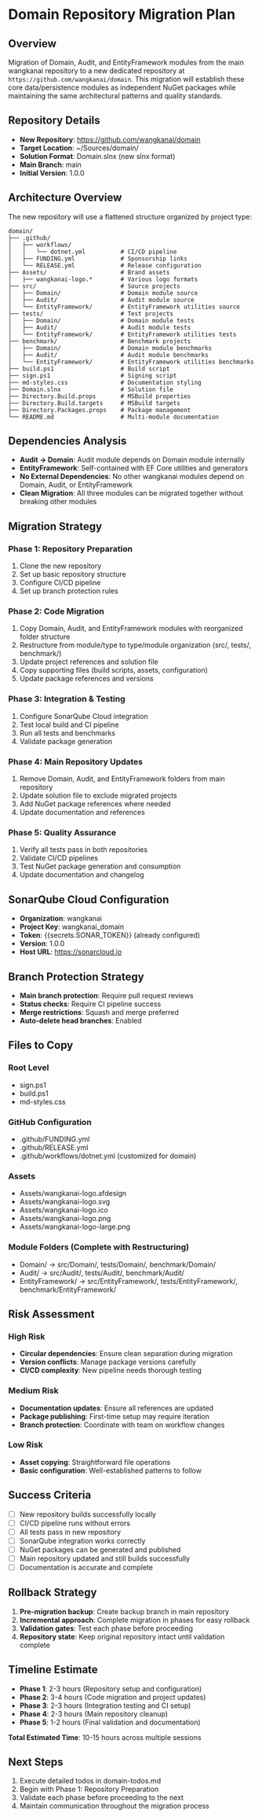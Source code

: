 # Domain Repository Migration Plan

## Overview

Migration of Domain, Audit, and EntityFramework modules from the main wangkanai repository to a new dedicated repository at `https://github.com/wangkanai/domain`. This migration will establish these
core data/persistence modules as independent NuGet packages while maintaining the same architectural patterns and quality standards.

## Repository Details

- **New Repository**: https://github.com/wangkanai/domain
- **Target Location**: ~/Sources/domain/
- **Solution Format**: Domain.slnx (new slnx format)
- **Main Branch**: main
- **Initial Version**: 1.0.0

## Architecture Overview

The new repository will use a flattened structure organized by project type:

```
domain/
├── .github/
│   ├── workflows/
│   │   └── dotnet.yml          # CI/CD pipeline
│   ├── FUNDING.yml             # Sponsorship links
│   └── RELEASE.yml             # Release configuration
├── Assets/                     # Brand assets
│   ├── wangkanai-logo.*        # Various logo formats
├── src/                        # Source projects
│   ├── Domain/                 # Domain module source
│   ├── Audit/                  # Audit module source
│   └── EntityFramework/        # EntityFramework utilities source
├── tests/                      # Test projects
│   ├── Domain/                 # Domain module tests
│   ├── Audit/                  # Audit module tests
│   └── EntityFramework/        # EntityFramework utilities tests
├── benchmark/                  # Benchmark projects
│   ├── Domain/                 # Domain module benchmarks
│   ├── Audit/                  # Audit module benchmarks
│   └── EntityFramework/        # EntityFramework utilities benchmarks
├── build.ps1                   # Build script
├── sign.ps1                    # Signing script
├── md-styles.css               # Documentation styling
├── Domain.slnx                 # Solution file
├── Directory.Build.props       # MSBuild properties
├── Directory.Build.targets     # MSBuild targets
├── Directory.Packages.props    # Package management
└── README.md                   # Multi-module documentation
```

## Dependencies Analysis

- **Audit → Domain**: Audit module depends on Domain module internally
- **EntityFramework**: Self-contained with EF Core utilities and generators
- **No External Dependencies**: No other wangkanai modules depend on Domain, Audit, or EntityFramework
- **Clean Migration**: All three modules can be migrated together without breaking other modules

## Migration Strategy

### Phase 1: Repository Preparation

1. Clone the new repository
2. Set up basic repository structure
3. Configure CI/CD pipeline
4. Set up branch protection rules

### Phase 2: Code Migration

1. Copy Domain, Audit, and EntityFramework modules with reorganized folder structure
2. Restructure from module/type to type/module organization (src/, tests/, benchmark/)
3. Update project references and solution file
4. Copy supporting files (build scripts, assets, configuration)
5. Update package references and versions

### Phase 3: Integration & Testing

1. Configure SonarQube Cloud integration
2. Test local build and CI pipeline
3. Run all tests and benchmarks
4. Validate package generation

### Phase 4: Main Repository Updates

1. Remove Domain, Audit, and EntityFramework folders from main repository
2. Update solution file to exclude migrated projects
3. Add NuGet package references where needed
4. Update documentation and references

### Phase 5: Quality Assurance

1. Verify all tests pass in both repositories
2. Validate CI/CD pipelines
3. Test NuGet package generation and consumption
4. Update documentation and changelog

## SonarQube Cloud Configuration

- **Organization**: wangkanai
- **Project Key**: wangkanai_domain
- **Token**: {{secrets.SONAR_TOKEN}} (already configured)
- **Version**: 1.0.0
- **Host URL**: https://sonarcloud.io

## Branch Protection Strategy

- **Main branch protection**: Require pull request reviews
- **Status checks**: Require CI pipeline success
- **Merge restrictions**: Squash and merge preferred
- **Auto-delete head branches**: Enabled

## Files to Copy

### Root Level

- sign.ps1
- build.ps1
- md-styles.css

### GitHub Configuration

- .github/FUNDING.yml
- .github/RELEASE.yml
- .github/workflows/dotnet.yml (customized for domain)

### Assets

- Assets/wangkanai-logo.afdesign
- Assets/wangkanai-logo.svg
- Assets/wangkanai-logo.ico
- Assets/wangkanai-logo.png
- Assets/wangkanai-logo-large.png

### Module Folders (Complete with Restructuring)

- Domain/ → src/Domain/, tests/Domain/, benchmark/Domain/
- Audit/ → src/Audit/, tests/Audit/, benchmark/Audit/
- EntityFramework/ → src/EntityFramework/, tests/EntityFramework/, benchmark/EntityFramework/

## Risk Assessment

### High Risk

- **Circular dependencies**: Ensure clean separation during migration
- **Version conflicts**: Manage package versions carefully
- **CI/CD complexity**: New pipeline needs thorough testing

### Medium Risk

- **Documentation updates**: Ensure all references are updated
- **Package publishing**: First-time setup may require iteration
- **Branch protection**: Coordinate with team on workflow changes

### Low Risk

- **Asset copying**: Straightforward file operations
- **Basic configuration**: Well-established patterns to follow

## Success Criteria

- [ ] New repository builds successfully locally
- [ ] CI/CD pipeline runs without errors
- [ ] All tests pass in new repository
- [ ] SonarQube integration works correctly
- [ ] NuGet packages can be generated and published
- [ ] Main repository updated and still builds successfully
- [ ] Documentation is accurate and complete

## Rollback Strategy

1. **Pre-migration backup**: Create backup branch in main repository
2. **Incremental approach**: Complete migration in phases for easy rollback
3. **Validation gates**: Test each phase before proceeding
4. **Repository state**: Keep original repository intact until validation complete

## Timeline Estimate

- **Phase 1**: 2-3 hours (Repository setup and configuration)
- **Phase 2**: 3-4 hours (Code migration and project updates)
- **Phase 3**: 2-3 hours (Integration testing and CI setup)
- **Phase 4**: 2-3 hours (Main repository cleanup)
- **Phase 5**: 1-2 hours (Final validation and documentation)

**Total Estimated Time**: 10-15 hours across multiple sessions

## Next Steps

1. Execute detailed todos in domain-todos.md
2. Begin with Phase 1: Repository Preparation
3. Validate each phase before proceeding to the next
4. Maintain communication throughout the migration process